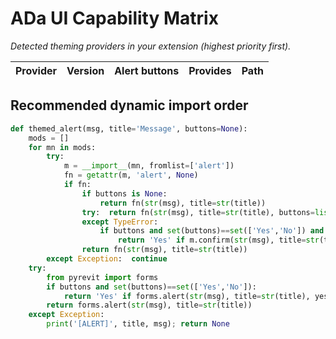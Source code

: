 # ADa UI Capability Matrix

_Detected theming providers in your extension (highest priority first)._

| Provider | Version | Alert buttons | Provides | Path |
|---|---:|:---:|---|---|

## Recommended dynamic import order
```python
def themed_alert(msg, title='Message', buttons=None):
    mods = []
    for mn in mods:
        try:
            m = __import__(mn, fromlist=['alert'])
            fn = getattr(m, 'alert', None)
            if fn:
                if buttons is None:
                    return fn(str(msg), title=str(title))
                try:  return fn(str(msg), title=str(title), buttons=list(buttons))
                except TypeError:
                    if buttons and set(buttons)==set(['Yes','No']) and hasattr(m,'confirm'):
                        return 'Yes' if m.confirm(str(msg), title=str(title)) else 'No'
                return fn(str(msg), title=str(title))
        except Exception:  continue
    try:
        from pyrevit import forms
        if buttons and set(buttons)==set(['Yes','No']):
            return 'Yes' if forms.alert(str(msg), title=str(title), yes=True, no=True) else 'No'
        return forms.alert(str(msg), title=str(title))
    except Exception:
        print('[ALERT]', title, msg); return None
```